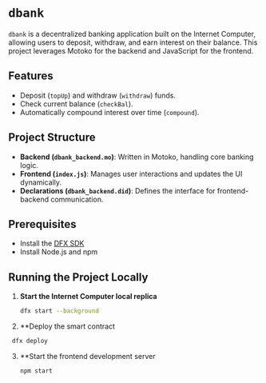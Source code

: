 # `dbank`

`dbank` is a decentralized banking application built on the Internet Computer, allowing users to deposit, withdraw, and earn interest on their balance. This project leverages Motoko for the backend and JavaScript for the frontend.

## Features

- Deposit (`topUp`) and withdraw (`withdraw`) funds.
- Check current balance (`checkBal`).
- Automatically compound interest over time (`compound`).

## Project Structure

- **Backend (`dbank_backend.mo`)**: Written in Motoko, handling core banking logic.
- **Frontend (`index.js`)**: Manages user interactions and updates the UI dynamically.
- **Declarations (`dbank_backend.did`)**: Defines the interface for frontend-backend communication.

## Prerequisites

- Install the [DFX SDK](https://internetcomputer.org/docs/current/developer-docs/setup/install)
- Install Node.js and npm

## Running the Project Locally

1. **Start the Internet Computer local replica**  
   ```bash
   dfx start --background
   ```
2. **Deploy the smart contract
  ```bash
   dfx deploy
  ```
3. **Start the frontend development server
   ```bash
   npm start
   ```
